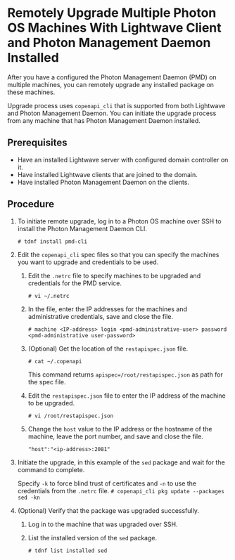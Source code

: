 # Remotely Upgrade Multiple Photon OS Machines With Lightwave Client and Photon Management Daemon Installed

After you have a configured the Photon Management Daemon (PMD) on multiple machines, you can remotely upgrade any installed package on these machines.

Upgrade process uses `copenapi_cli` that is supported from both Lightwave and Photon Management Daemon. You can initiate the upgrade process from any machine that has Photon Management Daemon installed.   

## Prerequisites

- Have an installed Lightwave server with configured domain controller on it.
- Have installed Lightwave clients that are joined to the domain.
- Have installed Photon Management Daemon on the clients.

## Procedure

1. To initiate remote upgrade, log in to a Photon OS machine over SSH to install the Photon Management Daemon CLI.

	`# tdnf install pmd-cli` 
2. Edit the `copenapi_cli` spec files so that you can specify the machines you want to upgrade and credentials to be used.
	1. Edit the `.netrc` file to specify machines to be upgraded and credentials for the PMD service.

		`# vi ~/.netrc`  
	3. In the file, enter the IP addresses for the machines and administrative credentials, save and close the file.

		`# machine <IP-address> login <pmd-administrative-user> password <pmd-administrative user-password>`

	1. (Optional) Get the location of the `restapispec.json` file.

		`# cat ~/.copenapi`

		This command returns `apispec=/root/restapispec.json` as path for the spec file.
 
	3. Edit the `restapispec.json` file to enter the IP address of the machine to be upgraded.
	
		`# vi /root/restapispec.json`
	4. Change the `host` value to the IP address or the hostname of the machine, leave the port number, and save and close the file.
	
		`"host":"<ip-address>:2081"` 
	

4. Initiate the upgrade, in this example of the `sed` package and wait for the command to complete.

	Specify `-k` to force blind trust of certificates and `-n` to use the credentials from the `.netrc` file. 
	`# copenapi_cli pkg update --packages sed -kn`

5. (Optional) Verify that the package was upgraded successfully.
	1. Log in to the machine that was upgraded over SSH.
	2. List the installed version of the `sed` package.
		
		`# tdnf list installed sed`